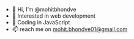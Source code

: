 - 👋 Hi, I’m @mohitbhondve
- 👀 Interested in web development
- 🌱 Coding in JavaScript
- 📫 reach me on mohit.bhondve01@gmail.com

<!---
mohitbhondve/mohitbhondve is a ✨ special ✨ repository because its `README.md` (this file) appears on your GitHub profile.
You can click the Preview link to take a look at your changes.
--->
